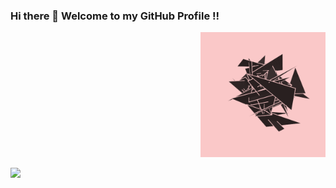 ### Hi there 👋 Welcome to my GitHub Profile !!
<p align="right">
    <img src="https://github.com/RiyaMathew-11/RiyaMathew-11/blob/master/media/giphy01.gif" | width = 200>
</p>


![](https://komarev.com/ghpvc/?username=RiyaMathew-11&color=010040&style=flat-square)
